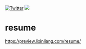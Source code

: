 [![Twitter](https://img.shields.io/badge/twitter-@qq393464140-blue.svg)](http://twitter.com/qq393464140)
[![](https://img.shields.io/badge/made%20with-%E2%9D%A4-ff69b4.svg)](https://www.lixinliang.com)

# resume
https://preview.lixinliang.com/resume/
